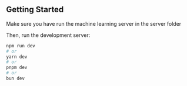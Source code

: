 ## Getting Started

Make sure you have run the machine learning server in the server folder

Then, run the development server:

```bash
npm run dev
# or
yarn dev
# or
pnpm dev
# or
bun dev
```
